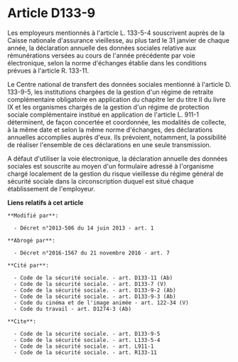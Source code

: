# Article D133-9

Les employeurs mentionnés à l'article L. 133-5-4 souscrivent auprès de la Caisse nationale d'assurance vieillesse, au plus
tard le 31 janvier de chaque année, la déclaration annuelle des données sociales relative aux rémunérations versées au cours
de l'année précédente par voie électronique, selon la norme d'échanges établie dans les conditions prévues à l'article R.
133-11. 

Le Centre national de transfert des données sociales mentionné à l'article D. 133-9-5, les institutions chargées de la
gestion d'un régime de retraite complémentaire obligatoire en application du chapitre Ier du titre II du livre IX et les
organismes chargés de la gestion d'un régime de protection sociale complémentaire institué en application de l'article L.
911-1 déterminent, de façon concertée et coordonnée, les modalités de collecte, à la même date et selon la même norme
d'échanges, des déclarations annuelles accomplies auprès d'eux. Ils prévoient, notamment, la possibilité de réaliser
l'ensemble de ces déclarations en une seule transmission. 

A défaut d'utiliser la voie électronique, la déclaration annuelle des données sociales est souscrite au moyen d'un formulaire
adressé à l'organisme chargé localement de la gestion du risque vieillesse du régime général de sécurité sociale dans la
circonscription duquel est situé chaque établissement de l'employeur.

**Liens relatifs à cet article**

	**Modifié par**:

	  - Décret n°2013-506 du 14 juin 2013 - art. 1

	**Abrogé par**:

	  - Décret n°2016-1567 du 21 novembre 2016 - art. 7

	**Cité par**:

	  - Code de la sécurité sociale. - art. D133-11 (Ab)
	  - Code de la sécurité sociale. - art. D133-7 (V)
	  - Code de la sécurité sociale. - art. D133-9-2 (Ab)
	  - Code de la sécurité sociale. - art. D133-9-3 (Ab)
	  - Code du cinéma et de l'image animée - art. 122-34 (V)
	  - Code du travail - art. D1274-3 (Ab)

	**Cite**:

	  - Code de la sécurité sociale. - art. D133-9-5
	  - Code de la sécurité sociale. - art. L133-5-4
	  - Code de la sécurité sociale. - art. L911-1
	  - Code de la sécurité sociale. - art. R133-11
